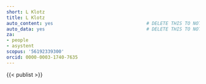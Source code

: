 ```yaml
---
short: L Klotz
title: L Klotz
auto_content: yes                                  # DELETE THIS TO NOT AUTO GENERATE CONTENT
auto_data: yes                                     # DELETE THIS TO NOT AUTO GENERATE METADATA
za:
- people
- asystent
scopus: '56192339300'
orcid: 0000-0003-1740-7635
---
```


{{< publist >}}
